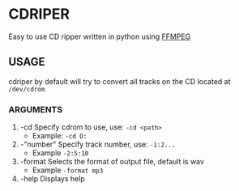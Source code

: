 # CDRIPER

Easy to use CD ripper written in python using [FFMPEG](https://ffmpeg.org/)

## USAGE

cdriper by default will try to convert all tracks on the CD located at `/dev/cdrom`

### ARGUMENTS

1. -cd  Specify cdrom to use, use: `-cd <path>` 
    - Example: `-cd D:`
2. -"number"    Specify track number, use: `-1:2...`
    - Example `-2:5:10`
3. -format  Selects the format of output file, default is wav
    - Example `-format mp3`
4. -help    Displays help